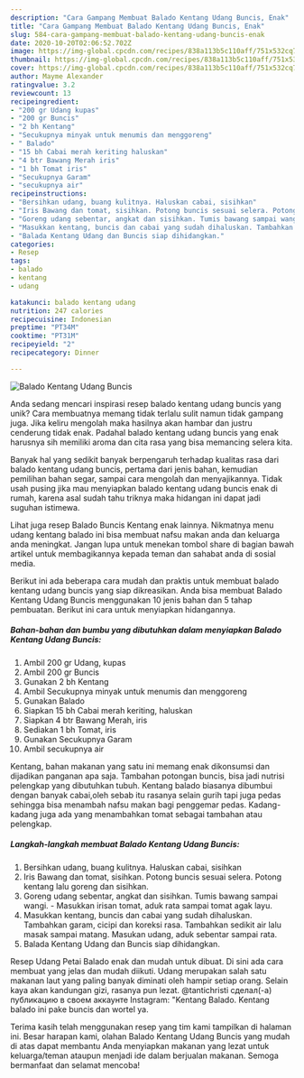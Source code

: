 ```yaml
---
description: "Cara Gampang Membuat Balado Kentang Udang Buncis, Enak"
title: "Cara Gampang Membuat Balado Kentang Udang Buncis, Enak"
slug: 584-cara-gampang-membuat-balado-kentang-udang-buncis-enak
date: 2020-10-20T02:06:52.702Z
image: https://img-global.cpcdn.com/recipes/838a113b5c110aff/751x532cq70/balado-kentang-udang-buncis-foto-resep-utama.jpg
thumbnail: https://img-global.cpcdn.com/recipes/838a113b5c110aff/751x532cq70/balado-kentang-udang-buncis-foto-resep-utama.jpg
cover: https://img-global.cpcdn.com/recipes/838a113b5c110aff/751x532cq70/balado-kentang-udang-buncis-foto-resep-utama.jpg
author: Mayme Alexander
ratingvalue: 3.2
reviewcount: 13
recipeingredient:
- "200 gr Udang kupas"
- "200 gr Buncis"
- "2 bh Kentang"
- "Secukupnya minyak untuk menumis dan menggoreng"
- " Balado"
- "15 bh Cabai merah keriting haluskan"
- "4 btr Bawang Merah iris"
- "1 bh Tomat iris"
- "Secukupnya Garam"
- "secukupnya air"
recipeinstructions:
- "Bersihkan udang, buang kulitnya. Haluskan cabai, sisihkan"
- "Iris Bawang dan tomat, sisihkan. Potong buncis sesuai selera. Potong kentang lalu goreng dan sisihkan."
- "Goreng udang sebentar, angkat dan sisihkan. Tumis bawang sampai wangi.  Masukkan irisan tomat, aduk rata sampai tomat agak layu."
- "Masukkan kentang, buncis dan cabai yang sudah dihaluskan. Tambahkan garam, cicipi dan koreksi rasa. Tambahkan sedikit air lalu masak sampai matang. Masukan udang, aduk sebentar sampai rata."
- "Balada Kentang Udang dan Buncis siap dihidangkan."
categories:
- Resep
tags:
- balado
- kentang
- udang

katakunci: balado kentang udang 
nutrition: 247 calories
recipecuisine: Indonesian
preptime: "PT34M"
cooktime: "PT31M"
recipeyield: "2"
recipecategory: Dinner

---
```



![Balado Kentang Udang Buncis](https://img-global.cpcdn.com/recipes/838a113b5c110aff/751x532cq70/balado-kentang-udang-buncis-foto-resep-utama.jpg)

Anda sedang mencari inspirasi resep balado kentang udang buncis yang unik? Cara membuatnya memang tidak terlalu sulit namun tidak gampang juga. Jika keliru mengolah maka hasilnya akan hambar dan justru cenderung tidak enak. Padahal balado kentang udang buncis yang enak harusnya sih memiliki aroma dan cita rasa yang bisa memancing selera kita.

Banyak hal yang sedikit banyak berpengaruh terhadap kualitas rasa dari balado kentang udang buncis, pertama dari jenis bahan, kemudian pemilihan bahan segar, sampai cara mengolah dan menyajikannya. Tidak usah pusing jika mau menyiapkan balado kentang udang buncis enak di rumah, karena asal sudah tahu triknya maka hidangan ini dapat jadi suguhan istimewa.

Lihat juga resep Balado Buncis Kentang enak lainnya. Nikmatnya menu udang kentang balado ini bisa membuat nafsu makan anda dan keluarga anda meningkat. Jangan lupa untuk menekan tombol share di bagian bawah artikel untuk membagikannya kepada teman dan sahabat anda di sosial media.


Berikut ini ada beberapa cara mudah dan praktis untuk membuat balado kentang udang buncis yang siap dikreasikan. Anda bisa membuat Balado Kentang Udang Buncis menggunakan 10 jenis bahan dan 5 tahap pembuatan. Berikut ini cara untuk menyiapkan hidangannya.

<!--inarticleads1-->

##### Bahan-bahan dan bumbu yang dibutuhkan dalam menyiapkan Balado Kentang Udang Buncis:

1. Ambil 200 gr Udang, kupas
1. Ambil 200 gr Buncis
1. Gunakan 2 bh Kentang
1. Ambil Secukupnya minyak untuk menumis dan menggoreng
1. Gunakan  Balado
1. Siapkan 15 bh Cabai merah keriting, haluskan
1. Siapkan 4 btr Bawang Merah, iris
1. Sediakan 1 bh Tomat, iris
1. Gunakan Secukupnya Garam
1. Ambil secukupnya air


Kentang, bahan makanan yang satu ini memang enak dikonsumsi dan dijadikan panganan apa saja. Tambahan potongan buncis, bisa jadi nutrisi pelengkap yang dibutuhkan tubuh. Kentang balado biasanya dibumbui dengan banyak cabai,oleh sebab itu rasanya selain gurih tapi juga pedas sehingga bisa menambah nafsu makan bagi penggemar pedas. Kadang-kadang juga ada yang menambahkan tomat sebagai tambahan atau pelengkap. 

<!--inarticleads2-->

##### Langkah-langkah membuat Balado Kentang Udang Buncis:

1. Bersihkan udang, buang kulitnya. Haluskan cabai, sisihkan
1. Iris Bawang dan tomat, sisihkan. Potong buncis sesuai selera. Potong kentang lalu goreng dan sisihkan.
1. Goreng udang sebentar, angkat dan sisihkan. Tumis bawang sampai wangi.  - Masukkan irisan tomat, aduk rata sampai tomat agak layu.
1. Masukkan kentang, buncis dan cabai yang sudah dihaluskan. Tambahkan garam, cicipi dan koreksi rasa. Tambahkan sedikit air lalu masak sampai matang. Masukan udang, aduk sebentar sampai rata.
1. Balada Kentang Udang dan Buncis siap dihidangkan.


Resep Udang Petai Balado enak dan mudah untuk dibuat. Di sini ada cara membuat yang jelas dan mudah diikuti. Udang merupakan salah satu makanan laut yang paling banyak diminati oleh hampir setiap orang. Selain kaya akan kandungan gizi, rasanya pun lezat. @tantichristi сделал(-а) публикацию в своем аккаунте Instagram: &#34;Kentang Balado. Kentang balado ini pake buncis dan wortel ya. 

Terima kasih telah menggunakan resep yang tim kami tampilkan di halaman ini. Besar harapan kami, olahan Balado Kentang Udang Buncis yang mudah di atas dapat membantu Anda menyiapkan makanan yang lezat untuk keluarga/teman ataupun menjadi ide dalam berjualan makanan. Semoga bermanfaat dan selamat mencoba!
